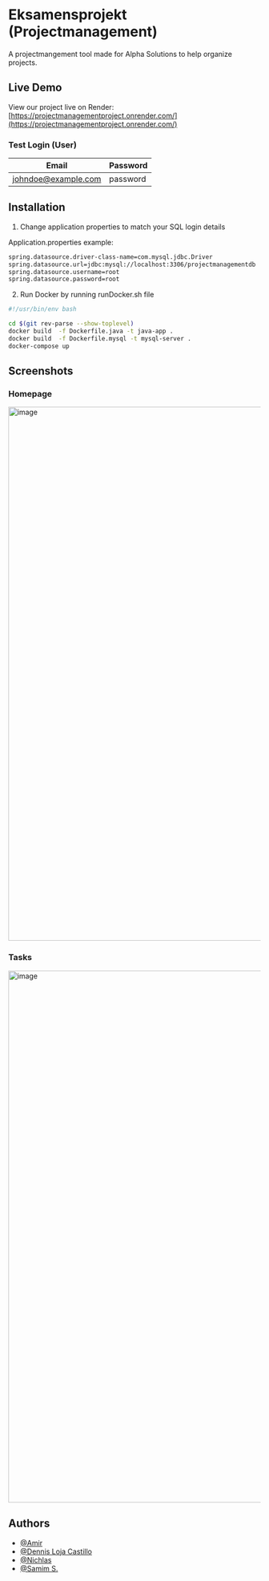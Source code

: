 # Eksamensprojekt (Projectmanagement)
A projectmangement tool made for Alpha Solutions to help organize projects.

## Live Demo
View our project live on Render: [https://projectmanagementproject.onrender.com/](https://projectmanagementproject.onrender.com/)

### Test Login (User)
| Email  | Password |
| ------------- | ------------- |
| johndoe@example.com  | password  |



## Installation

1. Change application properties to match your SQL login details

Application.properties example:
```sh
spring.datasource.driver-class-name=com.mysql.jdbc.Driver
spring.datasource.url=jdbc:mysql://localhost:3306/projectmanagementdb
spring.datasource.username=root
spring.datasource.password=root
```

2. Run Docker by running runDocker.sh file
```bash
#!/usr/bin/env bash

cd $(git rev-parse --show-toplevel)
docker build  -f Dockerfile.java -t java-app .
docker build  -f Dockerfile.mysql -t mysql-server .
docker-compose up
```

## Screenshots
### Homepage
<img width="1066" alt="image" src="https://github.com/NichlasMau/EksamenProjekt/assets/113104513/f41ee08a-3170-46e3-8c28-f7d82881c0ca">

### Tasks
<img width="1062" alt="image" src="https://github.com/NichlasMau/EksamenProjekt/assets/113104513/44b2265e-90de-4c31-b2c5-b832ccfc8290">


## Authors

- [@Amir](https://www.github.com/Amirah2700)
- [@Dennis Loja Castillo](https://www.github.com/DennisLojaCastillo)
- [@Nichlas](https://www.github.com/NichlasMau)
- [@Samim S.](https://www.github.com/sami0880-kea)


